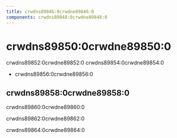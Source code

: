```yaml
---
title: crwdns89846:0crwdne89846:0
components: crwdns89848:0crwdne89848:0
---
```


# crwdns89850:0crwdne89850:0

<p class="description">crwdns89852:0crwdne89852:0 crwdns89854:0crwdne89854:0</p>

- crwdns89856:0crwdne89856:0

## crwdns89858:0crwdne89858:0

crwdns89860:0crwdne89860:0

crwdns89862:0crwdne89862:0

crwdns89864:0crwdne89864:0